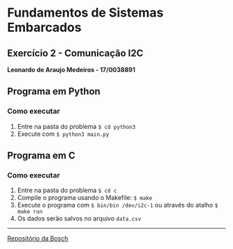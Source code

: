 # Fundamentos de Sistemas Embarcados
## Exercício 2 - Comunicação I2C

**Leonardo de Araujo Medeiros - 17/0038891**

## Programa em Python

### Como executar
1. Entre na pasta do problema `$ cd python3 `
2. Execute com `$ python3 main.py `

## Programa em C

### Como executar
1. Entre na pasta do problema `$ cd c `
2. Compile o programa usando o Makefile: `$ make `
3. Execute o programa com `$ bin/bin /dev/i2c-1` ou através do atalho `$ make run `
4. Os dados serão salvos no arquivo `data.csv`

-----

[Repositório da Bosch](https://github.com/BoschSensortec/BME280_driver)